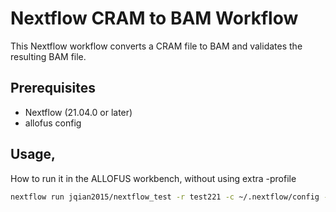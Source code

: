 
# Nextflow CRAM to BAM Workflow

This Nextflow workflow converts a CRAM file to BAM and validates the resulting BAM file.

## Prerequisites

- Nextflow (21.04.0 or later)
- allofus config

## Usage, 

How to run it in the ALLOFUS workbench, without using extra -profile

```bash
nextflow run jqian2015/nextflow_test -r test221 -c ~/.nextflow/config -profile gls -with-report execution_report_test221.html 
